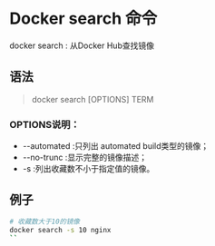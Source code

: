 # Docker search 命令

docker search : 从Docker Hub查找镜像

## 语法

> docker search [OPTIONS] TERM

### OPTIONS说明：

- --automated :只列出 automated build类型的镜像；
- --no-trunc :显示完整的镜像描述；
- -s :列出收藏数不小于指定值的镜像。

## 例子

```sh 
# 收藏数大于10的镜像
docker search -s 10 nginx
``

